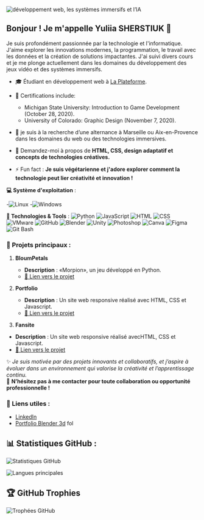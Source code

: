 
![développement web, les systèmes immersifs et l’IA](https://github.com/user-attachments/assets/3928e037-fe75-4c7d-8cec-2d0cb7860db9)


## Bonjour ! Je m'appelle Yuliia SHERSTIUK  👋
Je suis profondément passionnée par la technologie et l'informatique. J'aime explorer les innovations modernes, la programmation, le travail avec les données et la création de solutions impactantes.
J'ai suivi divers cours et je me plonge actuellement dans les domaines du développement  des jeux vidéo et des systèmes immersifs. 


- 🎓 Étudiant en développement web à  [La Plateforme](https://laplateforme.io).
- 📜 Certifications include:
    * Michigan State University: Introduction to Game Development (October 28, 2020).
    * University of Colorado: Graphic Design (November 7, 2020).

- 🌟 je suis à la recherche d’une alternance à Marseille ou Aix-en-Provence dans les domaines du web ou des technologies immersives. 
- 💬 Demandez-moi à propos de **HTML, CSS, design adaptatif et concepts de technologies créatives.**    
- ⚡ Fun fact : **Je suis végétarienne et j'adore explorer comment la technologie peut lier créativité et innovation !**

   




**💻 Système d'exploitation** :

-![Linux](https://img.shields.io/badge/OS-Linux-FCC624?style=flat-square&logo=linux&logoColor=black)
-![Windows](https://img.shields.io/badge/OS-Windows-0078D6?style=flat-square&logo=windows&logoColor=white)

**🔧 Technologies & Tools** :
![Python](https://img.shields.io/badge/Code-Python-3776AB?style=flat-square&logo=python&logoColor=white)
![JavaScript](https://img.shields.io/badge/Code-JavaScript-F7DF1E?style=flat-square&logo=javascript&logoColor=black)
![HTML](https://img.shields.io/badge/-HTML-orange?style=flat&logo=html5)
![CSS](https://img.shields.io/badge/-CSS-blue?style=flat&logo=css3)
![VMware](https://img.shields.io/badge/Virtualization-VMware-607078?style=flat-square&logo=vmware&logoColor=white)
![GitHub](https://img.shields.io/badge/Version%20Control-GitHub-181717?style=flat-square&logo=github&logoColor=white)
![Blender](https://img.shields.io/badge/3D-Blender-F5792A?style=flat-square&logo=blender&logoColor=white)
![Unity](https://img.shields.io/badge/Game%20Engine-Unity-000000?style=flat-square&logo=unity&logoColor=white)
![Photoshop](https://img.shields.io/badge/Design-Photoshop-31A8FF?style=flat-square&logo=adobe-photoshop&logoColor=white)
![Canva](https://img.shields.io/badge/Design-Canva-00C4CC?style=flat-square&logo=canva&logoColor=white)
![Figma](https://img.shields.io/badge/Design-Figma-F24E1E?style=flat-square&logo=figma&logoColor=white)
![Git Bash](https://img.shields.io/badge/Terminal-Git%20Bash-4EAA25?style=flat-square&logo=git&logoColor=white)





### 🚀 Projets principaux :
1. **BloumPetals**  
   - **Description** : «Morpion», un jeu développé en Python.  
   - [🔗 Lien vers le projet](https://github.com/yuliia-sherstiuk/jeu_de_morpion)
       
2. **Portfolio**  
   - **Description** : Un site web responsive réalisé avec HTML, CSS et Javascript.  
   - [🔗 Lien vers le projet](https://yuliia-sherstiuk.github.io/Portfolio/)
     
  3. **Fansite**  
   - **Description** : Un site web responsive réalisé avecHTML, CSS et Javascript. 
   - [🔗 Lien vers le projet](https://yuliia-sherstiuk.github.io/Fansite-M.Jackson/)


     
✨ _Je suis motivée par des projets innovants et collaboratifs, et j’aspire à évoluer dans un environnement qui valorise la créativité et l’apprentissage continu._  
🤝 **N’hésitez pas à me contacter pour toute collaboration ou opportunité professionnelle !**


### 🔗 Liens utiles :
- [LinkedIn](https://www.linkedin.com/in/%D1%8E%D0%BB%D0%B8%D1%8F-%D1%88%D0%B5%D1%80%D1%81%D1%82%D1%8E%D0%BA-bb45b3201/?trk=eml-email_network_conversations_01-header-0-profile_glimmer)
- [Portfolio Blender 3d](https://www.instagram.com/3d.d_yuliia_sherstiuk/)
fol




## 📊 Statistiques GitHub :
![Statistiques GitHub](https://github-readme-stats.vercel.app/api?username=yuliia-sherstiuk&show_icons=true&theme=radical)

![Langues principales](https://github-readme-stats.vercel.app/api/top-langs/?username=yuliia-sherstiuk&layout=compact&theme=radical)

## 🏆 GitHub Trophies

![Trophées GitHub](https://github-profile-trophy.vercel.app/?username=yuliia-sherstiuk&theme=radical&no-frame=true&margin-w=15)


<!--
**yuliia-sherstiuk/yuliia-sherstiuk** is a ✨ _special_ ✨ repository because its `README.md` (this file) appears on your GitHub profile.


### 🛠️ Compétences principales :
- **Langages** : HTML | CSS | JavaScript
- **Frameworks** : Bootstrap | React (en apprentissage)
- **Outils** : Git | GitHub | VS Code
- **Autres** : Responsive design, UI/UX, systèmes immersifs


## 🚀 Projets principaux
1. **BloumPetals** : Site web responsive réalisé avec HTML et CSS.
   - [🔗 Lien vers le projet](https://github.com/nom_utilisateur/BloumPetals)

![Statistiques GitHub](https://github-readme-stats.vercel.app/api?username=yuliia-sherstiuk&show_icons=true&theme=radical)




Here are some ideas to get you started:

- 🔭 I’m currently working on ...
- 🌱 I’m currently learning ...
- 👯 I’m looking to collaborate on ...
- 🤔 I’m looking for help with ...
- 💬 Ask me about ...
- 📫 How to reach me: ...
- 😄 Pronouns: ...
- ⚡ Fun fact: ...
-->
